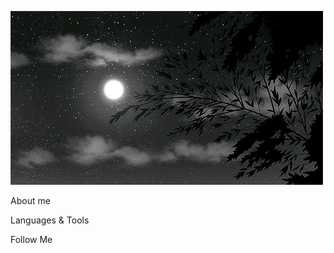 ![Header](https://github.com/kirillcpp777/kirillcpp777/blob/main/assets/header.gif)

About me

Languages &  Tools

Follow Me